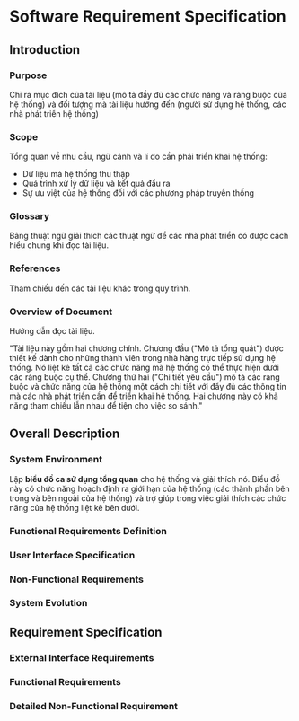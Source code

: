 # Software Requirement Specification

## Introduction

### Purpose

Chỉ ra mục đích của tài liệu (mô tả đầy đủ các chức năng và ràng buộc của hệ thống) và đối tượng mà tài liệu hướng đến (người sử dụng hệ thống, các nhà phát triển hệ thống)

### Scope

Tổng quan về nhu cầu, ngữ cảnh và lí do cần phải triển khai hệ thống:

*   Dữ liệu mà hệ thống thu thập
*   Quá trình xử lý dữ liệu và kết quả đầu ra
*   Sự ưu việt của hệ thống đối với các phương pháp truyền thống

### Glossary

Bảng thuật ngữ giải thích các thuật ngữ để các nhà phát triển có được cách hiểu chung khi đọc tài liệu.

### References

Tham chiếu đến các tài liệu khác trong quy trình.

### Overview of Document

Hướng dẫn đọc tài liệu.

"Tài liệu này gồm hai chương chính. Chương đầu ("Mô tả tổng quát") được thiết kế dành cho những thành viên trong nhà hàng trực tiếp sử dụng hệ thống. Nó liệt kê tất cả các chức năng mà hệ thống có thể thực hiện dưới các ràng buộc cụ thể. Chương thứ hai ("Chi tiết yêu cầu") mô tả các ràng buộc và chức năng của hệ thống một cách chi tiết với đầy đủ các thông tin mà các nhà phát triển cần để triển khai hệ thống. Hai chương này có khả năng tham chiếu lẫn nhau để tiện cho việc so sánh."

## Overall Description

### System Environment

Lập **biểu đồ ca sử dụng tổng quan** cho hệ thống và giải thích nó. Biểu đồ này có chức năng hoạch định ra giới hạn của hệ thống (các thành phần bên trong và bên ngoài của hệ thống) và trợ giúp trong việc giải thích các chức năng của hệ thống liệt kê bên dưới.

### Functional Requirements Definition

### User Interface Specification

### Non-Functional Requirements

### System Evolution

## Requirement Specification

### External Interface Requirements

### Functional Requirements

### Detailed Non-Functional Requirement


